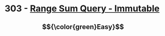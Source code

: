 # 303 - [Range Sum Query - Immutable](https://leetcode.com/problems/range-sum-query-immutable/description/) 

## $${\color{green}Easy}$$
